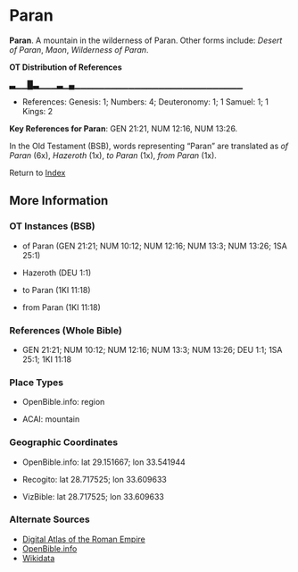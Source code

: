 # Paran
**Paran**. 
A mountain in the wilderness of Paran. 
Other forms include: 
*Desert of Paran*, *Maon*, *Wilderness of Paran*. 


**OT Distribution of References**

▃▁▁█▃▁▁▁▃▁▄▁▁▁▁▁▁▁▁▁▁▁▁▁▁▁▁▁▁▁▁▁▁▁▁▁▁▁▁
* References: Genesis: 1; Numbers: 4; Deuteronomy: 1; 1 Samuel: 1; 1 Kings: 2



**Key References for Paran**: 
GEN 21:21, NUM 12:16, NUM 13:26. 


In the Old Testament (BSB), words representing “Paran” are translated as 
*of Paran* (6x), *Hazeroth* (1x), *to Paran* (1x), *from Paran* (1x). 




Return to [Index](00-Index.md)

## More Information

### OT Instances (BSB)

* of Paran (GEN 21:21; NUM 10:12; NUM 12:16; NUM 13:3; NUM 13:26; 1SA 25:1)

* Hazeroth (DEU 1:1)

* to Paran (1KI 11:18)

* from Paran (1KI 11:18)



### References (Whole Bible)

* GEN 21:21; NUM 10:12; NUM 12:16; NUM 13:3; NUM 13:26; DEU 1:1; 1SA 25:1; 1KI 11:18


### Place Types

* OpenBible.info: region

* ACAI: mountain



### Geographic Coordinates

* OpenBible.info: lat 29.151667; lon 33.541944

* Recogito: lat 28.717525; lon 33.609633

* VizBible: lat 28.717525; lon 33.609633



### Alternate Sources

* [Digital Atlas of the Roman Empire](https://imperium.ahlfeldt.se/places/23395)
* [OpenBible.info](https://www.openbible.info/geo/ancient/aa6b19b)
* [Wikidata](http://www.wikidata.org/entity/Q912861)



